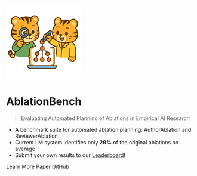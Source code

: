 <!-- markdownlint-disable first-line-h1 -->

<img src="_media/icon.png" alt="logo" width="200"/>

# **AblationBench**

> Evaluating Automated Planning of Ablations in Empirical AI Research

- A benchmark suite for automated ablation planning: AuthorAblation and ReviewerAblation
- Current LM system identifies only **29%** of the original ablations on average
- Submit your own results to our [Leaderboard](leaderboard)!

[Learn More](#docsify)
[Paper](https://www.arxiv.org/abs/2507.08038)
[GitHub](https://github.com/ai-scientist-bench/ablation-bench)

<!-- ![color](#f0f0f0) -->
<!-- ![](/_media/icon.png) -->
